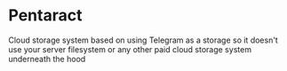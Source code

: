 # Pentaract

Cloud storage system based on using Telegram as a storage so it doesn't use your server filesystem or any other paid cloud storage system underneath the hood

